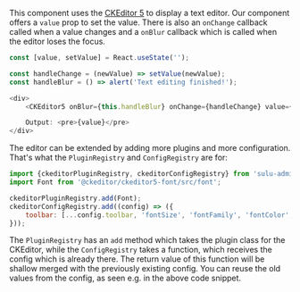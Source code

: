 This component uses the [CKEditor 5](https://ckeditor.com/ckeditor-5/) to display a text editor. Our component offers a
`value` prop to set the value. There is also an `onChange` callback called when a value changes and a `onBlur` callback
which is called when the editor loses the focus.

```javascript
const [value, setValue] = React.useState('');

const handleChange = (newValue) => setValue(newValue);
const handleBlur = () => alert('Text editing finished!');

<div>
    <CKEditor5 onBlur={this.handleBlur} onChange={handleChange} value={value} />

    Output: <pre>{value}</pre>
</div>
```

The editor can be extended by adding more plugins and more configuration. That's what the `PluginRegistry` and
`ConfigRegistry` are for:

```javascript static
import {ckeditorPluginRegistry, ckeditorConfigRegistry} from 'sulu-admin-bundle/containers';
import Font from '@ckeditor/ckeditor5-font/src/font';

ckeditorPluginRegistry.add(Font);
ckeditorConfigRegistry.add((config) => ({
    toolbar: [...config.toolbar, 'fontSize', 'fontFamily', 'fontColor', 'fontBackgroundColor'],
}));
```

The `PluginRegistry` has an `add` method which takes the plugin class for the CKEditor, while the `ConfigRegistry`
takes a function, which receives the config which is already there. The return value of this function will be shallow
merged with the previously existing config. You can reuse the old values from the config, as seen e.g. in the above code
snippet.
